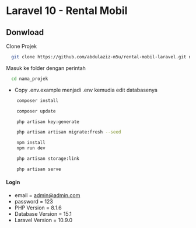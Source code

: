 # Laravel 10 - Rental Mobil


## Donwload

Clone Projek

```bash
  git clone https://github.com/abdulaziz-m5u/rental-mobil-laravel.git nama_projek
```

Masuk ke folder dengan perintah

```bash
  cd nama_projek
```

-   Copy .env.example menjadi .env kemudia edit databasenya

```bash
    composer install
```

```bash
    composer update
```

```bash
    php artisan key:generate
```

```bash
    php artisan artisan migrate:fresh --seed
```

```bash
    npm install
    npm run dev
```

```bash
    php artisan storage:link
```

```bash
    php artisan serve
```



#### Login

-   email = admin@admin.com
-   password = 123
-   PHP Version = 8.1.6
-   Database Version = 15.1
-   Laravel Version = 10.9.0
